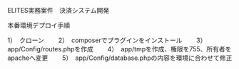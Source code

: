 ELITES実務案件　決済システム開発

本番環境デプロイ手順

1）　クローン　　
2）　composerでプラグインをインストール　　
3）　app/Config/routes.phpを作成　　
4）　app/tmpを作成、権限を755、所有者をapacheへ変更　　
5）　app/Config/database.phpの内容を環境に合わせて修正　　